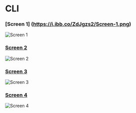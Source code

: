 # CLI
### [Screen 1] (https://i.ibb.co/ZdJgzs2/Screen-1.png)
![Screen 1](https://i.ibb.co/ZdJgzs2/Screen-1.png)

### [Screen 2](https://i.ibb.co/NTgMJMF/Screen-2.png)
![Screen 2](https://i.ibb.co/NTgMJMF/Screen-2.png)

### [Screen 3](https://i.ibb.co/VmcRRvd/Screen-3.png)
![Screen 3](https://i.ibb.co/VmcRRvd/Screen-3.png)

### [Screen 4](https://i.ibb.co/0ynDh3W/Screen-4.png)
![Screen 4](https://i.ibb.co/0ynDh3W/Screen-4.png)
